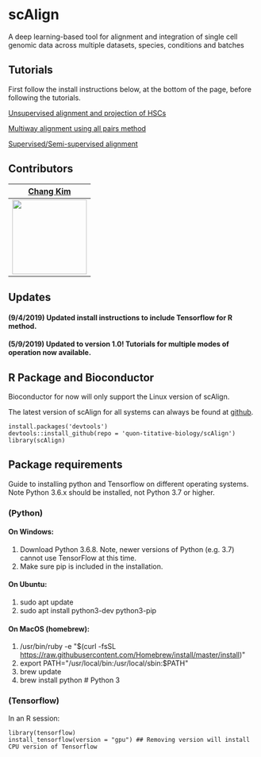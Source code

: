 # scAlign
A deep learning-based tool for alignment and integration of single cell genomic data across multiple datasets, species, conditions and batches

## Tutorials

First follow the install instructions below, at the bottom of the page, before following the tutorials.

[Unsupervised alignment and projection of HSCs](https://github.com/quon-titative-biology/examples/blob/master/scAlign_paired_alignment/scAlign_kowalcyzk_et_al.md)

[Multiway alignment using all pairs method](https://github.com/quon-titative-biology/examples/blob/master/scAlign_multiway_alignment/scAlign_multiway_pancreas.md)

[Supervised/Semi-supervised alignment](https://github.com/quon-titative-biology/examples/blob/master/scAlign_supervised_alignment/scAlign_supervised_alignment.md)

## Contributors

[Chang Kim](https://github.com/cnk113) | 
------------ |
<img src="https://avatars1.githubusercontent.com/u/21249710?v=4&s=25" width="150" height="150" /> | 


## Updates

#### (9/4/2019) Updated install instructions to include Tensorflow for R method.

#### (5/9/2019) Updated to version 1.0! Tutorials for multiple modes of operation now available. 

## R Package and Bioconductor

Bioconductor for now will only support the Linux version of scAlign. 

The latest version of scAlign for all systems can always be found at [github](https://github.com/quon-titative-biology/). 

```
install.packages('devtools')
devtools::install_github(repo = 'quon-titative-biology/scAlign')
library(scAlign)
```

## Package requirements

Guide to installing python and Tensorflow on different operating systems. Note Python 3.6.x should be installed, not Python 3.7 or higher.

### (Python)
  #### On Windows:
  1. Download Python 3.6.8. Note, newer versions of Python (e.g. 3.7) cannot use TensorFlow at this time. 
  2. Make sure pip is included in the installation.

  #### On Ubuntu:
  1. sudo apt update
  2. sudo apt install python3-dev python3-pip

  #### On MacOS (homebrew):
  1. /usr/bin/ruby -e "$(curl -fsSL https://raw.githubusercontent.com/Homebrew/install/master/install)"
  2. export PATH="/usr/local/bin:/usr/local/sbin:$PATH"
  3. brew update
  4. brew install python  # Python 3
  
### (Tensorflow)
In an R session:
  ```
  library(tensorflow)
  install_tensorflow(version = "gpu") ## Removing version will install CPU version of Tensorflow
  ```
